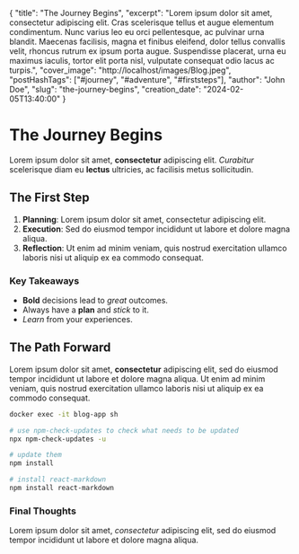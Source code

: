 {
    "title": "The Journey Begins",
    "excerpt": "Lorem ipsum dolor sit amet, consectetur adipiscing elit. Cras scelerisque tellus et augue elementum condimentum. Nunc varius leo eu orci pellentesque, ac pulvinar urna blandit. Maecenas facilisis, magna et finibus eleifend, dolor tellus convallis velit, rhoncus rutrum ex ipsum porta augue. Suspendisse placerat, urna eu maximus iaculis, tortor elit porta nisl, vulputate consequat odio lacus ac turpis.",
    "cover_image": "http://localhost/images/Blog.jpeg",
    "postHashTags": ["#journey", "#adventure", "#firststeps"],
    "author": "John Doe",
    "slug": "the-journey-begins",
    "creation_date": "2024-02-05T13:40:00"
}

# The Journey Begins

Lorem ipsum dolor sit amet, **consectetur** adipiscing elit. *Curabitur* scelerisque diam eu **lectus** ultricies, ac facilisis metus sollicitudin.

## The First Step

1. **Planning**: Lorem ipsum dolor sit amet, consectetur adipiscing elit.
2. **Execution**: Sed do eiusmod tempor incididunt ut labore et dolore magna aliqua.
3. **Reflection**: Ut enim ad minim veniam, quis nostrud exercitation ullamco laboris nisi ut aliquip ex ea commodo consequat.

### Key Takeaways

- **Bold** decisions lead to *great* outcomes.
- Always have a **plan** and *stick* to it.
- *Learn* from your experiences.

## The Path Forward

Lorem ipsum dolor sit amet, **consectetur** adipiscing elit, sed do eiusmod tempor incididunt ut labore et dolore magna aliqua. Ut enim ad minim veniam, quis nostrud exercitation ullamco laboris nisi ut aliquip ex ea commodo consequat.

```bash
docker exec -it blog-app sh
```

```sh
# use npm-check-updates to check what needs to be updated
npx npm-check-updates -u

# update them
npm install

# install react-markdown
npm install react-markdown
```

### Final Thoughts

Lorem ipsum dolor sit amet, *consectetur* adipiscing elit, sed do eiusmod tempor incididunt ut labore et dolore magna aliqua.
